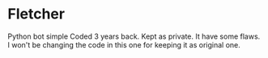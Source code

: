 # Fletcher
Python bot simple
Coded 3 years back. Kept as private. It have some flaws. I won't be changing the code in this one for keeping it as original one.
